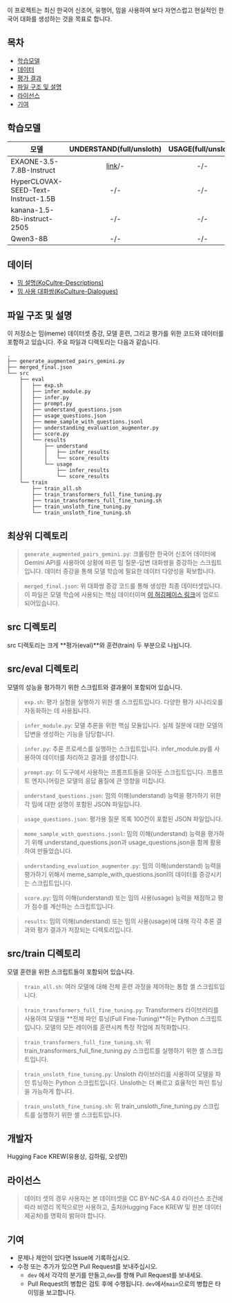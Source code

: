 
이 프로젝트는 최신 한국어 신조어, 유행어, 밈을 사용하여 보다 자연스럽고 현실적인 한국어 대화를 생성하는 것을 목표로 합니다.

## 목차
- [학습모델](#학습모델)
- [데이터](#데이터)
- [평가 결과](#평가-결과)
- [파일 구조 및 설명](#파일-구조-및-설명)
- [라이선스](#라이선스)
- [기여](#기여)

## 학습모델 
| 모델 | UNDERSTAND(full/unsloth) | USAGE(full/unsloth) |
|---|:---:|:---:|
| EXAONE-3.5-7.8B-Instruct | [link](https://huggingface.co/huggingface-KREW/EXAONE-3.5-7.8B-Instruct-KoCulture)/- | -/- |
| HyperCLOVAX-SEED-Text-Instruct-1.5B | -/- | -/- |
| kanana-1.5-8b-instruct-2505 | -/- | -/- |
| Qwen3-8B | -/- | -/- |

## 데이터
* [밈 설명(KoCultre-Descriptions)](https://huggingface.co/datasets/huggingface-KREW/KoCultre-Descriptions)
* [밈 사용 대화쌍(KoCulture-Dialogues)](https://huggingface.co/datasets/huggingface-KREW/KoCulture-Dialogues)

## 파일 구조 및 설명
이 저장소는 밈(meme) 데이터셋 증강, 모델 훈련, 그리고 평가를 위한 코드와 데이터를 포함하고 있습니다. 주요 파일과 디렉토리는 다음과 같습니다.
```
.
├── generate_augmented_pairs_gemini.py
├── merged_final.json
└── src
    ├── eval
    │   ├── exp.sh
    │   ├── infer_module.py
    │   ├── infer.py
    │   ├── prompt.py
    │   ├── understand_questions.json
    │   ├── usage_questions.json
    │   ├── meme_sample_with_questions.jsonl
    │   ├── understanding_evaluation_augmenter.py
    │   ├── score.py
    │   └── results
    │       ├── understand
    │       │   ├── infer_results
    │       │   └── score_results       
    │       └── usage
    │           ├── infer_results
    │           └── score_results
    └── train
        ├── train_all.sh
        ├── train_transformers_full_fine_tuning.py
        ├── train_transformers_full_fine_tuning.sh
        ├── train_unsloth_fine_tuning.py
        └── train_unsloth_fine_tuning.sh
```
최상위 디렉토리
---
>`generate_augmented_pairs_gemini.py`: 크롤링한 한국어 신조어 데이터에 Gemini API를 사용하여 상황에 따른 밈 질문-답변 대화쌍을 증강하는 스크립트입니다. 데이터 증강을 통해 모델 학습에 필요한 데이터 다양성을 확보합니다.

>`merged_final.json`: 위 대화쌍 증강 코드를 통해 생성한 최종 데이터셋입니다. 이 파일은 모델 학습에 사용되는 핵심 데이터이며 [이 허깅페이스 링크](https://huggingface.co/datasets/huggingface-KREW/KoCulture-Dialogues)에 업로드 되어있습니다.

src 디렉토리
---
src 디렉토리는 크게 **평가(eval)**와 훈련(train) 두 부분으로 나뉩니다.

src/eval 디렉토리
--
모델의 성능을 평가하기 위한 스크립트와 결과물이 포함되어 있습니다.

>`exp.sh`: 평가 실험을 실행하기 위한 셸 스크립트입니다. 다양한 평가 시나리오를 자동화하는 데 사용됩니다.

>`infer_module.py`: 모델 추론을 위한 핵심 모듈입니다. 실제 질문에 대한 모델의 답변을 생성하는 기능을 담당합니다.

>`infer.py`: 추론 프로세스를 실행하는 스크립트입니다. infer_module.py를 사용하여 데이터를 처리하고 결과를 생성합니다.

>`prompt.py`: 이 도구에서 사용하는 프롬프트들을 모아둔 스크립트입니다. 프롬프트 엔지니어링은 모델의 응답 품질에 큰 영향을 미칩니다.

>`understand_questions.json`: 밈의 이해(understand) 능력을 평가하기 위한 각 밈에 대한 설명이 포함된 JSON 파일입니다.

>`usage_questions.json`: 평가용 질문 목록 100건이 포함된 JSON 파일입니다.

>`meme_sample_with_questions.jsonl`: 밈의 이해(understand) 능력을 평가하기 위해 understand_questions.json과 usage_questions.json을 함께 활용하여 만들었습니다.

>`understanding_evaluation_augmenter.py`: 밈의 이해(understand) 능력을 평가하기 위해서 meme_sample_with_questions.jsonl의 데이터를 증강시키는 스크립트입니다.

>`score.py`: 밈의 이해(understand) 또는 밈의 사용(usage) 능력을 채점하고 평가 점수를 계산하는 스크립트입니다.

>`results`: 밈의 이해(understand) 또는 밈의 사용(usage)에 대해 각각 추론 결과와 평가 결과가 저장되는 디렉토리입니다.

src/train 디렉토리
--
모델 훈련을 위한 스크립트들이 포함되어 있습니다.

>`train_all.sh`: 여러 모델에 대해 전체 훈련 과정을 제어하는 통합 셸 스크립트입니다.

>`train_transformers_full_fine_tuning.py`: Transformers 라이브러리를 사용하여 모델을 **전체 파인 튜닝(Full Fine-Tuning)**하는 Python 스크립트입니다. 모델의 모든 레이어를 훈련시켜 특정 작업에 최적화합니다.

>`train_transformers_full_fine_tuning.sh`: 위 train_transformers_full_fine_tuning.py 스크립트를 실행하기 위한 셸 스크립트입니다.

>`train_unsloth_fine_tuning.py`: Unsloth 라이브러리를 사용하여 모델을 파인 튜닝하는 Python 스크립트입니다. Unsloth는 더 빠르고 효율적인 파인 튜닝을 가능하게 합니다.

>`train_unsloth_fine_tuning.sh`: 위 train_unsloth_fine_tuning.py 스크립트를 실행하기 위한 셸 스크립트입니다.

## 개발자
Hugging Face KREW(유용상, 김하림, 오성민)

## 라이선스

>데이터 셋의 경우 사용자는 본 데이터셋을 CC BY-NC-SA 4.0 라이선스 조건에 따라 비영리 목적으로만 사용하고, 
>출처(Hugging Face KREW 및 원본 데이터 제공처)를 명확히 밝혀야 합니다.

## 기여

- 문제나 제안이 있다면 Issue에 기록하십시오.
- 수정 또는 추가가 있으면 Pull Request를 보내주십시오.
    - `dev` 에서 각각의 분기를 만들고,`dev`를 향해 Pull Request를 보내세요.
    - Pull Request의 병합은 검토 후에 수행됩니다. `dev`에서`main`으로의 병합은 타이밍을 보고합니다.
